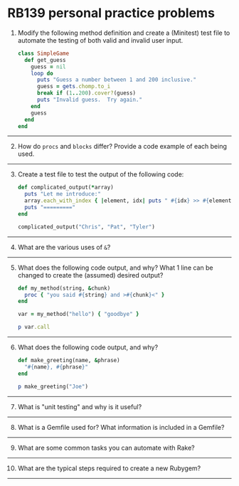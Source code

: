 # RB139 personal practice problems

1. Modify the following method definition and create a (Minitest) test file to automate the testing of both valid and invalid user input.
    ```ruby
    class SimpleGame
      def get_guess
        guess = nil
        loop do
          puts "Guess a number between 1 and 200 inclusive."
          guess = gets.chomp.to_i
          break if (1..200).cover?(guess)
          puts "Invalid guess.  Try again."
        end
        guess
      end
    end
    ```

---

2. How do `procs` and `blocks` differ?  Provide a code example of each being used.

---

3. Create a test file to test the output of the following code:
    ```ruby
    def complicated_output(*array)
      puts "Let me introduce:"
      array.each_with_index { |element, idx| puts " #{idx} >> #{element} << " }
      puts "========="
    end

    complicated_output("Chris", "Pat", "Tyler")
    ```

---

4. What are the various uses of `&`?

---

5. What does the following code output, and why?  What 1 line can be changed to create the (assumed) desired output?
    ```ruby
    def my_method(string, &chunk)
      proc { "you said #{string} and >#{chunk}<" }
    end

    var = my_method("hello") { "goodbye" }

    p var.call
    ```

---

6. What does the following code output, and why?
    ```ruby
    def make_greeting(name, &phrase)
      "#{name}, #{phrase}"
    end

    p make_greeting("Joe")
    ```

---

7. What is "unit testing" and why is it useful?

---

8. What is a Gemfile used for?  What information is included in a Gemfile?

---

9. What are some common tasks you can automate with Rake?

---

10. What are the typical steps required to create a new Rubygem?

---
